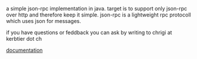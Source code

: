 a simple json-rpc implementation in java. target is to support only json-rpc over http and therefore keep it simple. json-rpc is a lightweight rpc protocoll which uses json for messages.

if you have questions or feddback you can ask by writing to chrigi at kerbtier dot ch

[documentation](http://kerbtier.ch/jj1)